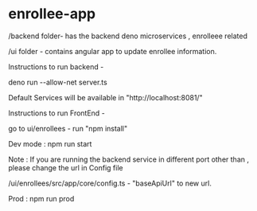 # enrollee-app

/backend folder- has the backend deno microservices , enrolleee related

/ui folder - contains angular app to update enrollee information.

Instructions to run backend -

deno run --allow-net server.ts

Default Services will be available in "http://localhost:8081/" 

Instructions to run FrontEnd -

go to ui/enrollees - run "npm install"

Dev mode : npm run start

Note : If you are running the backend service in different port other than , please change the url in Config file

/ui/enrollees/src/app/core/config.ts - "baseApiUrl"  to new url.

Prod : npm run prod 

